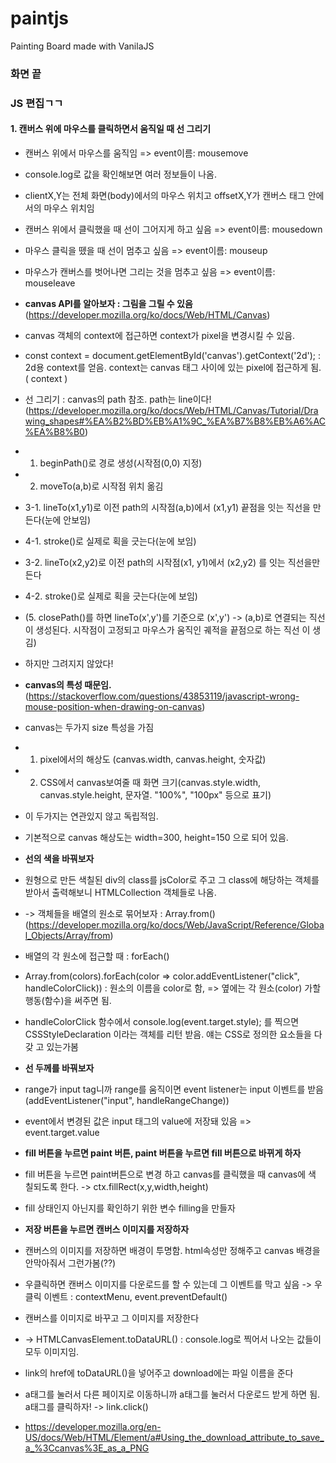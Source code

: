 # paintjs

Painting Board made with VanilaJS

### 화면 끝

### JS 편집ㄱㄱ

#### 1. 캔버스 위에 마우스를 클릭하면서 움직일 때 선 그리기

- 캔버스 위에서 마우스를 움직임 => event이름: mousemove
- console.log로 값을 확인해보면 여러 정보들이 나옴.
- clientX,Y는 전체 화면(body)에서의 마우스 위치고 offsetX,Y가 캔버스 태그 안에
  서의 마우스 위치임
- 캔버스 위에서 클릭했을 때 선이 그어지게 하고 싶음 => event이름: mousedown
- 마우스 클릭을 뗐을 때 선이 멈추고 싶음 => event이름: mouseup
- 마우스가 캔버스를 벗어나면 그리는 것을 멈추고 싶음 => event이름: mouseleave

- **canvas API를 알아보자 : 그림을 그릴 수 있음**
  (https://developer.mozilla.org/ko/docs/Web/HTML/Canvas)
- canvas 객체의 context에 접근하면 context가 pixel을 변경시킬 수 있음.
- const context = document.getElementById('canvas').getContext('2d'); : 2d용
  context를 얻음. context는 canvas 태그 사이에 있는 pixel에 접근하게 됨.
  (<canvas> context </canvas>)
- 선 그리기 : canvas의 path 참조. path는 line이다!
  (https://developer.mozilla.org/ko/docs/Web/HTML/Canvas/Tutorial/Drawing_shapes#%EA%B2%BD%EB%A1%9C_%EA%B7%B8%EB%A6%AC%EA%B8%B0)
- 1. beginPath()로 경로 생성(시작점(0,0) 지정)
- 2. moveTo(a,b)로 시작점 위치 옮김
- 3-1. lineTo(x1,y1)로 이전 path의 시작점(a,b)에서 (x1,y1) 끝점을 잇는 직선을
  만든다(눈에 안보임)
- 4-1. stroke()로 실제로 획을 긋는다(눈에 보임)
- 3-2. lineTo(x2,y2)로 이전 path의 시작점(x1, y1)에서 (x2,y2) 를 잇는 직선을만
  든다
- 4-2. stroke()로 실제로 획을 긋는다(눈에 보임)
- (5. closePath()를 하면 lineTo(x',y')를 기준으로 (x',y') -> (a,b)로 연결되는
  직선이 생성된다. 시작점이 고정되고 마우스가 움직인 궤적을 끝점으로 하는 직선
  이 생김)
- 하지만 그려지지 않았다!

- **canvas의 특성 때문임.**
  (https://stackoverflow.com/questions/43853119/javascript-wrong-mouse-position-when-drawing-on-canvas)
- canvas는 두가지 size 특성을 가짐
- 1. pixel에서의 해상도 (canvas.width, canvas.height, 숫자값)
- 2. CSS에서 canvas보여줄 때 화면 크기(canvas.style.width,
     canvas.style.height, 문자열. "100%", "100px" 등으로 표기)
- 이 두가지는 연관있지 않고 독립적임.
- 기본적으로 canvas 해상도는 width=300, height=150 으로 되어 있음.

- **선의 색을 바꿔보자**
- 원형으로 만든 색칠된 div의 class를 jsColor로 주고 그 class에 해당하는 객체를
  받아서 출력해보니 HTMLCollection 객체들로 나옴.
- -> 객체들을 배열의 원소로 묶어보자 : Array.from()
  (https://developer.mozilla.org/ko/docs/Web/JavaScript/Reference/Global_Objects/Array/from)
- 배열의 각 원소에 접근할 때 : forEach()
- Array.from(colors).forEach(color => color.addEventListener("click",
  handleColorClick)) : 원소의 이름을 color로 함, => 옆에는 각 원소(color) 가할
  행동(함수)을 써주면 됨.
- handleColorClick 함수에서 console.log(event.target.style); 를 찍으면
  CSSStyleDeclaration 이라는 객체를 리턴 받음. 얘는 CSS로 정의한 요소들을 다갖
  고 있는가봄

- **선 두께를 바꿔보자**
- range가 input tag니까 range를 움직이면 event listener는 input 이벤트를 받음
  (addEventListener("input", handleRangeChange))
- event에서 변경된 값은 input 태그의 value에 저장돼 있음 => event.target.value

- **fill 버튼을 누르면 paint 버튼, paint 버튼을 누르면 fill 버튼으로 바뀌게 하자**
- fill 버튼을 누르면 paint버튼으로 변경 하고 canvas를 클릭했을 때 canvas에 색
  칠되도록 한다. -> ctx.fillRect(x,y,width,height)
- fill 상태인지 아닌지를 확인하기 위한 변수 filling을 만들자

- **저장 버튼을 누르면 캔버스 이미지를 저장하자**
- 캔버스의 이미지를 저장하면 배경이 투명함. html속성만 정해주고 canvas 배경을 안막아줘서 그런가봄(??)
- 우클릭하면 캔버스 이미지를 다운로드를 할 수 있는데 그 이벤트를 막고 싶음 -> 우클릭 이벤트 : contextMenu, event.preventDefault()

- 캔버스를 이미지로 바꾸고 그 이미지를 저장한다
- -> HTMLCanvasElement.toDataURL() : console.log로 찍어서 나오는 값들이 모두 이미지임.
- link의 href에 toDataURL()을 넣어주고 download에는 파일 이름을 준다
- a태그를 눌러서 다른 페이지로 이동하니까 a태그를 눌러서 다운로드 받게 하면 됨. a태그를 클릭하자! -> link.click()
- https://developer.mozilla.org/en-US/docs/Web/HTML/Element/a#Using_the_download_attribute_to_save_a_%3Ccanvas%3E_as_a_PNG
